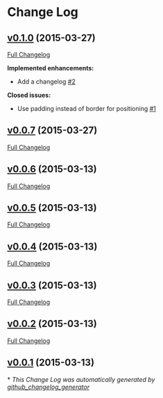 # Change Log

## [v0.1.0](https://github.com/tomekwi/type.css/tree/v0.1.0) (2015-03-27)

[Full Changelog](https://github.com/tomekwi/type.css/compare/v0.0.7...HEAD)

**Implemented enhancements:**

- Add a changelog [\#2](https://github.com/tomekwi/type.css/issues/2)

**Closed issues:**

- Use padding instead of border for positioning [\#1](https://github.com/tomekwi/type.css/issues/1)

## [v0.0.7](https://github.com/tomekwi/type.css/tree/v0.0.7) (2015-03-27)

[Full Changelog](https://github.com/tomekwi/type.css/compare/v0.0.6...v0.0.7)

## [v0.0.6](https://github.com/tomekwi/type.css/tree/v0.0.6) (2015-03-13)

[Full Changelog](https://github.com/tomekwi/type.css/compare/v0.0.5...v0.0.6)

## [v0.0.5](https://github.com/tomekwi/type.css/tree/v0.0.5) (2015-03-13)

[Full Changelog](https://github.com/tomekwi/type.css/compare/v0.0.4...v0.0.5)

## [v0.0.4](https://github.com/tomekwi/type.css/tree/v0.0.4) (2015-03-13)

[Full Changelog](https://github.com/tomekwi/type.css/compare/v0.0.3...v0.0.4)

## [v0.0.3](https://github.com/tomekwi/type.css/tree/v0.0.3) (2015-03-13)

[Full Changelog](https://github.com/tomekwi/type.css/compare/v0.0.2...v0.0.3)

## [v0.0.2](https://github.com/tomekwi/type.css/tree/v0.0.2) (2015-03-13)

[Full Changelog](https://github.com/tomekwi/type.css/compare/v0.0.1...v0.0.2)

## [v0.0.1](https://github.com/tomekwi/type.css/tree/v0.0.1) (2015-03-13)



\* *This Change Log was automatically generated by [github_changelog_generator](https://github.com/skywinder/Github-Changelog-Generator)*
